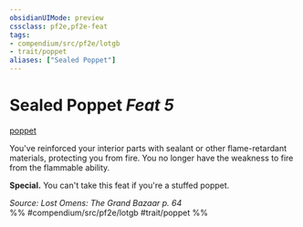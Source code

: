 ```yaml
---
obsidianUIMode: preview
cssclass: pf2e,pf2e-feat
tags:
- compendium/src/pf2e/lotgb
- trait/poppet
aliases: ["Sealed Poppet"]
---
```

# Sealed Poppet  *Feat 5*  
[poppet](rules/traits/poppet-lotgb.md "Poppet Ancestry & Heritage Trait")  


You've reinforced your interior parts with sealant or other flame-retardant materials, protecting you from fire. You no longer have the weakness to fire from the flammable ability.

**Special.** You can't take this feat if you're a stuffed poppet.

*Source: Lost Omens: The Grand Bazaar p. 64*  
%% #compendium/src/pf2e/lotgb #trait/poppet %%